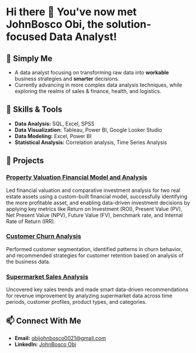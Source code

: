 # Hi there 👋 You've now met **JohnBosco Obi**, the solution-focused Data Analyst!

## 🌟 Simply Me
  - A data analyst focusing on transforming raw data into **workable** business strategies and **smarter** decisions. 
  - Currently advancing in more complex data analysis techniques, while exploring the realms of sales & finance, health, and logistics.

## 🔧 Skills & Tools
 - **Data Analysis:** SQL, Excel, SPSS
 - **Data Visualization:** Tableau, Power BI, Google Looker Studio
 - **Data Modeling:** Excel, Power BI
 - **Statistical Analysis:** Correlation analysis, Time Series Analysis

## 🚀 Projects
### [Property Valuation Financial Model and Analysis](https://github.com/Gracefullcst/Property_Valuation_Financial_Model)
Led financial valuation and comparative investment analysis for two real estate assets using a custom-built financial model, successfully identifying the more profitable asset, and enabling data-driven investment decisions by applying key metrics like Return on Investment (ROI), Present Value (PV), Net Present Value (NPV), Future Value (FV), benchmark rate, and Internal Rate of Return (IRR). 

### [Customer Churn Analysis](https://github.com/Gracefullcst/Customer_Churn_Analysis)
Performed customer segmentation, identified patterns in churn behavior, and recommended strategies for customer retention based on analysis of the business data.

### [Supermarket Sales Analysis](https://github.com/Gracefullcst/Supermarket_Sales_Analysis)
Uncovered key sales trends and made smart data-driven recommendations for revenue improvement by analyzing supermarket data across time periods, customer profiles, product types, and categories.

<!--
**Gracefullcst/Gracefullcst** is a ✨ _special_ ✨ repository because its `README.md` (this file) appears on your GitHub profile.

Here are some ideas to get you started:

- 🔭 I’m currently working on ...
- 🌱 I’m currently learning ...
- 👯 I’m looking to collaborate on ...
- 🤔 I’m looking for help with ...
- 💬 Ask me about ...
- 📫 How to reach me: ...
- 😄 Pronouns: ...
- ⚡ Fun fact: ...
-->

## 📫 Connect With Me
 - **Email:** obijohnbosco0021@gmail.com
 - **LinkedIn:** [JohnBosco Obi](https://www.linkedin.com/in/johnbosco-jb-obi)
